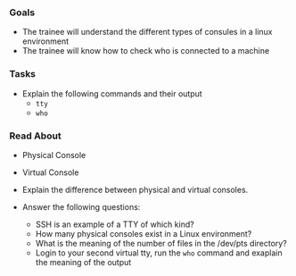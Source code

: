 ### Goals
- The trainee will understand the different types of consules in a linux environment
- The trainee will know how to check who is connected to a machine

### Tasks
- Explain the following commands and their output
  - `tty`
  - `who`

### Read About
  - Physical Console 
  - Virtual Console
  - Explain the difference between physical and virtual consoles.

- Answer the following questions:
  - SSH is an example of a TTY of which kind?
  - How many physical consoles exist in a Linux environment?
  - What is the meaning of the number of files in the /dev/pts directory?
  - Login to your second virtual tty, run the `who` command and exaplain the meaning of the output



